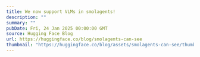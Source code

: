 ```yaml
---
title: We now support VLMs in smolagents!
description: ""
summary: ""
pubDate: Fri, 24 Jan 2025 00:00:00 GMT
source: Hugging Face Blog
url: https://huggingface.co/blog/smolagents-can-see
thumbnail: "https://huggingface.co/blog/assets/smolagents-can-see/thumbnail.png"
---
```


